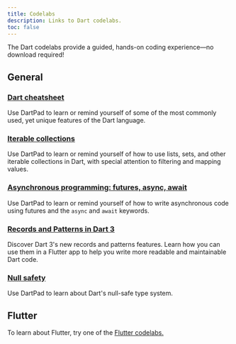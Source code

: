 ```yaml
---
title: Codelabs
description: Links to Dart codelabs.
toc: false
---
```


The Dart codelabs provide a guided, 
hands-on coding experience—no download required!

## General

### [Dart cheatsheet](/codelabs/dart-cheatsheet)

Use DartPad to learn or remind yourself of
some of the most commonly used, yet unique features of the Dart language.

### [Iterable collections](/codelabs/iterables)

Use DartPad to learn or remind yourself of how to use
lists, sets, and other iterable collections in Dart,
with special attention to filtering and mapping values.

### [Asynchronous programming: futures, async, await](/codelabs/async-await)

Use DartPad to learn or remind yourself of how to write 
asynchronous code using futures and the `async` and `await` keywords.

### [Records and Patterns in Dart 3](https://codelabs.developers.google.com/codelabs/dart-patterns-records)

Discover Dart 3's new records and patterns features.
Learn how you can use them in a Flutter app to help you
write more readable and maintainable Dart code.

### [Null safety](/codelabs/null-safety)

Use DartPad to learn about Dart's null-safe type system.

## Flutter

To learn about Flutter, try one of the
[Flutter codelabs.]({{site.flutter-docs}}/codelabs)
